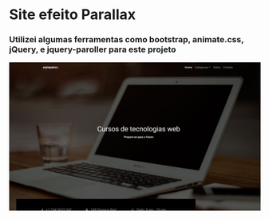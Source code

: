 # Site efeito Parallax

### Utilizei algumas ferramentas como bootstrap, animate.css, jQuery, e jquery-paroller para este projeto 

[![Imagem de fundo](images/bgMdParallax.png)]()